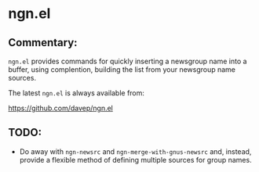 # ngn.el

## Commentary:

`ngn.el` provides commands for quickly inserting a newsgroup name into a
buffer, using complention, building the list from your newsgroup name
sources.

The latest `ngn.el` is always available from:

  https://github.com/davep/ngn.el

## TODO:

- Do away with `ngn-newsrc` and `ngn-merge-with-gnus-newsrc` and, instead,
  provide a flexible method of defining multiple sources for group names.
